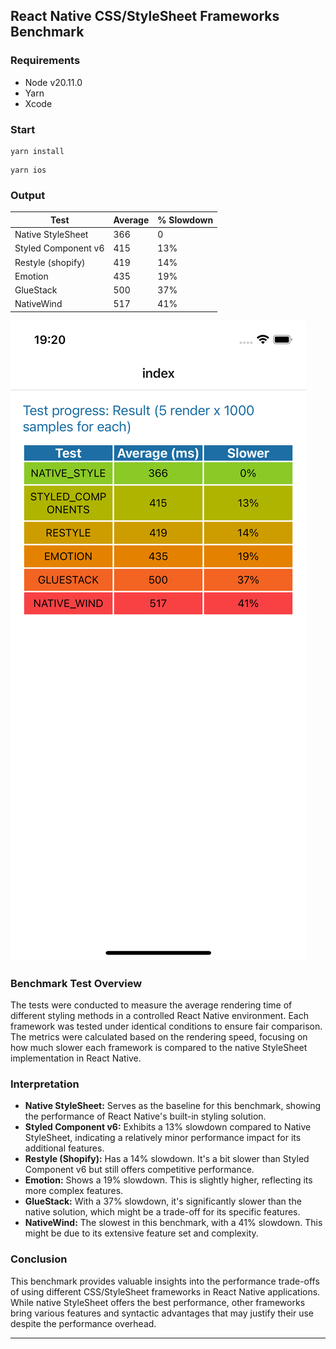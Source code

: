 ## React Native CSS/StyleSheet Frameworks Benchmark

### Requirements
- Node v20.11.0
- Yarn
- Xcode

### Start

```shell
yarn install
```

```shell
yarn ios
```

### Output

| Test                | Average | % Slowdown |
|---------------------|---------|------------|
| Native StyleSheet   | 366     | 0          |
| Styled Component v6 | 415     | 13%        |
| Restyle (shopify)   | 419     | 14%        |
| Emotion             | 435     | 19%        |
| GlueStack           | 500     | 37%        |
| NativeWind          | 517     | 41%        |

![img.png](./docs/output.png)

### Benchmark Test Overview

The tests were conducted to measure the average rendering time of different styling methods in a controlled React Native environment. Each framework was tested under identical conditions to ensure fair comparison. The metrics were calculated based on the rendering speed, focusing on how much slower each framework is compared to the native StyleSheet implementation in React Native.

### Interpretation

- **Native StyleSheet:** Serves as the baseline for this benchmark, showing the performance of React Native's built-in styling solution.
- **Styled Component v6:** Exhibits a 13% slowdown compared to Native StyleSheet, indicating a relatively minor performance impact for its additional features.
- **Restyle (Shopify):** Has a 14% slowdown. It's a bit slower than Styled Component v6 but still offers competitive performance.
- **Emotion:** Shows a 19% slowdown. This is slightly higher, reflecting its more complex features.
- **GlueStack:** With a 37% slowdown, it's significantly slower than the native solution, which might be a trade-off for its specific features.
- **NativeWind:** The slowest in this benchmark, with a 41% slowdown. This might be due to its extensive feature set and complexity.

### Conclusion

This benchmark provides valuable insights into the performance trade-offs of using different CSS/StyleSheet frameworks in React Native applications. While native StyleSheet offers the best performance, other frameworks bring various features and syntactic advantages that may justify their use despite the performance overhead.

---
